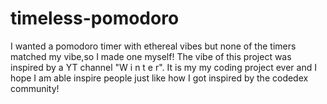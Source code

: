 # timeless-pomodoro
I wanted a pomodoro timer with ethereal vibes but none of the timers matched my vibe,so I made one myself!
The vibe of this project was inspired by a  YT channel "W i n t e r".
It is my my coding project ever and I hope I am able inspire people just like how I got inspired by the codedex community!
